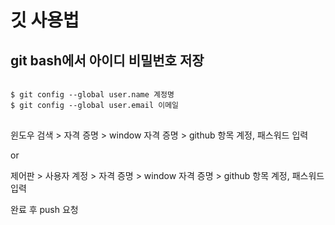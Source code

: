 # 깃 사용법

## git bash에서 아이디 비밀번호 저장

<pre>
<code>
$ git config --global user.name 계정명
$ git config --global user.email 이메일
</code>
</pre>

윈도우 검색 > 자격 증명 > window 자격 증명 > github 항목 계정, 패스워드 입력  

or  

제어판 > 사용자 계정 > 자격 증명 > window 자격 증명 > github 항목 계정, 패스워드 입력  

완료 후 push 요청
